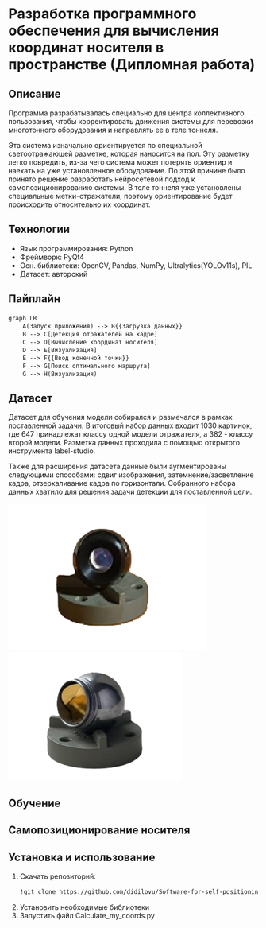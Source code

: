 <h1> Разработка программного обеспечения для вычисления координат носителя в пространстве (Дипломная работа) </h1> 

<h2>  Описание </h2> 
<p>Программа разрабатывалась специально для центра коллективного пользования, чтобы корректировать движения системы для перевозки многотонного оборудования и направлять ее в теле тоннеля.</p>

<p> Эта система изначально ориентируется по специальной светоотражающей разметке, которая наносится на пол. Эту разметку легко повредить, из-за чего система может потерять ориентир и наехать на уже установленное оборудование. По этой причине было принято решение разработать нейросетевой подход к самопозиционированию системы. В теле тоннеля уже установлены специальные метки-отражатели, поэтому ориентирование будет происходить относительно их координат.</p>

<h2> Технологии </h2> 
<ul>
<li> Язык программирования: Python </li>
<li> Фреймворк: PyQt4 </li>
<li> Осн. библиотеки: OpenCV, Pandas, NumPy, Ultralytics(YOLOv11s), PIL </li>
<li> Датасет: авторский </li>
</ul>

<h2> Пайплайн </h2>

```mermaid
graph LR
    A(Запуск приложения) --> B{{Загрузка данных}}
    B --> C[Детекция отражателей на кадре]
    C --> D[Вычисление координат носителя]
    D --> E[Визуализация]
    E --> F{{Ввод конечной точки}}
    F --> G[Поиск оптимального маршрута]
    G --> H(Визуализация)
```

<h2> Датасет</h2>
<p> Датасет для обучения модели собирался и размечался в рамках поставленной задачи. В итоговый набор данных входит 1030 картинок, где 647 принадлежат классу одной модели отражателя, а 382 - классу второй модели. Разметка данных проходила с помощью открытого инструмента label-studio. </p> 

<p>Также для расширения датасета данные были аугментированы следующими способами: сдвиг изображения, затемнение/засветление кадра, отзеркаливание кадра по горизонтали. Собранного набора данных хватило для решения задачи детекции для поставленной цели.</p>

<img src="./images/1клс.png" alt="Отражатель 1 класса" width="400">
<img src="./images/2клс.png" alt="Отражатель 2 класса" width="350">

<h2> Обучение</h2>

<h2> Самопозиционирование носителя</h2>

<h2> Установка и использование</h2>

1. Скачать репозиторий:
   ```bash
   !git clone https://github.com/didilovu/Software-for-self-positioning.git  

2. Установить необходимые библиотеки
3. Запустить файл Calculate_my_coords.py